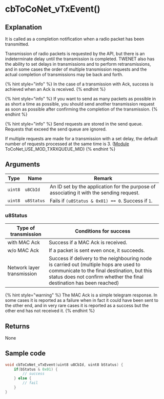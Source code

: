 # cbToCoNet_vTxEvent()

## Explanation

It is called as a completion notification when a radio packet has been transmitted.

Transmission of radio packets is requested by the API, but there is an indeterminate delay until the transmission is completed. TWENET also has the ability to set delays in transmissions and to perform retransmissions, and in some cases the order of multiple transmission requests and the actual completion of transmissions may be back and forth.

{% hint style="info" %}
In the case of a transmission with Ack, success is achieved when an Ack is received.
{% endhint %}

{% hint style="info" %}
If you want to send as many packets as possible in as short a time as possible, you should send another transmission request as soon as possible after confirming the completion of the transmission.
{% endhint %}

{% hint style="info" %}
Send requests are stored in the send queue. Requests that exceed the send queue are ignored.

If multiple requests are made for a transmission with a set delay, the default number of requests processed at the same time is 3. ([Module](../../tweliet-net-api-jie-shuo/mojru.md) ToCoNet_USE_MOD_TXRXQUEUE_MID)
{% endhint %}

## Arguments

| Type    | Name       | Remark                                                                                   |
| ------- | ---------- | ---------------------------------------------------------------------------------------- |
| `uint8` | `u8CbId`   | An ID set by the application for the purpose of associating it with the sending request. |
| `uint8` | `u8Status` | Fails if `(u8Status & 0x01) == 0`. Success if `1`.                                       |

### u8Status

| Type of transmission       | Conditions for success                                                                                                                                                                                        |
| -------------------------- | ------------------------------------------------------------------------------------------------------------------------------------------------------------------------------------------------------------- |
| with MAC Ack               | Success if a MAC Ack is received.                                                                                                                                                                             |
| w/o MAC Ack                | If a packet is sent even once, it succeeds.                                                                                                                                                                   |
| Network layer transmission | Success if delivery to the neighbouring node is carried out (multiple hops are used to communicate to the final destination, but this status does not confirm whether the final destination has been reached) |

{% hint style="warning" %}
The MAC Ack is a simple telegram response. In some cases it is reported as a failure when in fact it could have been sent to the other end, and in very rare cases it is reported as a success but the other end has not received it.
{% endhint %}

## Returns

None

## Sample code

```c
void cbToCoNet_vTxEvent(uint8 u8CbId, uint8 bStatus) {
	if(bStatus & 0x01) {
		// success
	} else {
		// fail
	}
}
```

